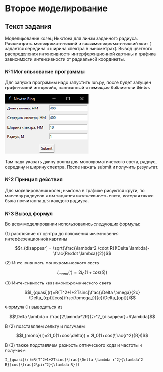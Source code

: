 # Второе моделирование

## Текст задания

Моделирование колец Ньютона для линзы заданного радиуса. Рассмотреть монохроматический и квазимонохроматический свет (
задается середина и ширина спектра в нанометрах). Вывод цветного распределения интенсивности интерференционной картины и
графика зависимости интенсивности от радиальной координаты.

### №1 Использование программы

Для запуска программы надо запустить run.py, после будет запущен графический интерфейс, написанный с помощью библиотеки
tkinter.

![Image alt](https://github.com/51Sirius/ItmoPhysic/raw/master/2sem/Newton%20ring/src/1.png)

Там надо указать длину волны для монохроматического света, радиус, середину и ширину спектра. После нажать submit и
получить результат.

### №2 Принцип действия

Для моделирования колец ньютона в графике рисуются круги, по массиву радиусов и им задается интенсивность света, которая
также была посчитанна для каждого радиуса.

### №3 Вывод формул

Во всем моделировании использовались следующие формулы:

(1) расстояние от центра до
положения исчезновения интерференционной картины
```math
r_{disappear} = \sqrt{\frac{\lambda^2 \cdot R}{\Delta \lambda}-\frac{R\cdot \lambda}{2}}
```
(2) Интенсивность монохромического света
```math
I_{mono}(r)=2I_0(1+cos(\delta))
```

(3) Интенсивность квазимонохромического света
```math
I_{quasi}(r)=R(T^2+1+2Tsinc[\frac{\Delta \omega}{2c} \Delta_{opt}]cos[\frac{\omega_0}{c}\Delta_{opt}])
```

Формула (1) выводиться из
```math
\Delta \lambda = \frac{2\lamnda^2R}{2r^2_{disappear}+R\lambda}
```

В (2) подставляем дельту и получаем
```math
I_{mono}(r)=2I_0(1+cos(\delta)) = 2I_0(1+cos(\frac{r^2}{R}))
```

В (3) также подставляем разность оптического хода и частоты и получаем
```
I_{quasi}(r)=R(T^2+1+2Tsinc[\frac{\Delta \lambda r^2}{\lambda^2 R}]cos[\frac{2\pir^2}{\lambda R}])
```